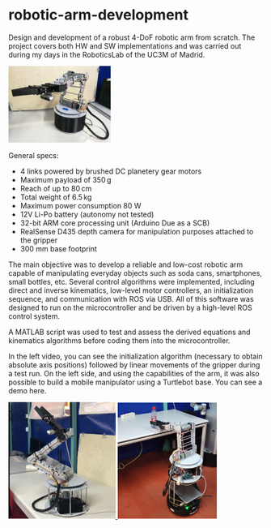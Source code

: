 # robotic-arm-development
Design and development of a robust 4-DoF robotic arm from scratch. The project covers both HW and SW implementations and was carried out during my days in the RoboticsLab of the UC3M of Madrid.

<img src="./images/cover.jpg" style="height: 40%; width: 40%;"/>

General specs:
 - 4 links powered by brushed DC planetery gear motors
 - Maximum payload of 350 g
 - Reach of up to 80 cm
 - Total weight of 6.5 kg
 - Maximum power consumption 80 W
 - 12V Li-Po battery (autonomy not tested)
 - 32-bit ARM core processing unit (Arduino Due as a SCB)
 - RealSense D435 depth camera for manipulation purposes attached to the gripper
 - 300 mm base footprint

The main objective was to develop a reliable and low-cost robotic arm capable of manipulating everyday objects such as soda cans, smartphones, small bottles, etc. Several control algorithms were implemented, including direct and inverse kinematics, low-level motor controllers, an initialization sequence, and communication with ROS via USB. All of this software was designed to run on the microcontroller and be driven by a high-level ROS control system.

A MATLAB script was used to test and assess the derived equations and kinematics algorithms before coding them into the microcontroller.

In the left video, you can see the initialization algorithm (necessary to obtain absolute axis positions) followed by linear movements of the gripper during a test run.
On the left side, and using the capabilities of the arm, it was also possible to build a mobile manipulator using a Turtlebot base. You can see a demo here.

<a href="https://youtu.be/iZUxTX9gKQQ">
<img src="./images/init.png" style="height: 42%; width: 42%;"/></>

<a href="https://youtu.be/L_XmpxMjzE8">
<img src="./images/manipulator.png" style="height: 39%; width: 39%;"/></>




